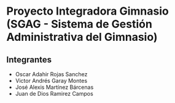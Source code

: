 # Proyecto Integradora Gimnasio (SGAG - Sistema de Gestión Administrativa del Gimnasio)

## Integrantes

- Oscar Adahir Rojas Sanchez
- Victor Andrés Garay Montes
- José Alexis Martínez Bárcenas
- Juan de Dios Ramirez Campos

